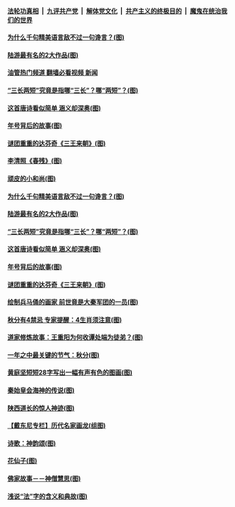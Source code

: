 ####  [法轮功真相](../../../../basic/blob/master/README.md?t=09251001) &nbsp;|&nbsp; [九评共产党](../../../../9ping.md/blob/master/README.md?t=09251001) &nbsp;|&nbsp; [解体党文化](../../../../jtdwh.md/blob/master/README.md?t=09251001)  &nbsp;|&nbsp; [共产主义的终极目的](../../../../gczydzjmd.md/blob/master/README.md?t=09251001) &nbsp;|&nbsp; [魔鬼在统治我们的世界](../../../../mgztzwmdsj.md/blob/master/README.md?t=09251001) 

#### [为什么千句精美语言敌不过一句谗言？(图)](../pages/p7/1017443.md?t=09251001) 

#### [陆游最有名的2大作品(图)](../pages/p7/1016759.md?t=09251001) 

#### [油管热门频道 翻墙必看视频 新闻](http://136.244.67.144:81/youtube.html?09251001)

#### [“三长两短”究竟是指哪“三长”？哪“两短”？(图)](../pages/p7/1017252.md?t=09251001) 

#### [这首唐诗看似简单 涵义却深奥(图)](../pages/p7/1017026.md?t=09251001) 

#### [年号背后的故事(图)](../pages/p7/1016453.md?t=09251001) 

#### [谜团重重的达芬奇《三王来朝》(图)](../pages/p7/1016943.md?t=09251001) 

#### [李清照《春残》(图)](../pages/p7/1017046.md?t=09251001) 

#### [顽皮的小和尚(图)](../pages/p7/1015669.md?t=09251001) 

#### [为什么千句精美语言敌不过一句谗言？(图)](../pages/p7/1017443.md?t=09251001) 

#### [陆游最有名的2大作品(图)](../pages/p7/1016759.md?t=09251001) 

#### [“三长两短”究竟是指哪“三长”？哪“两短”？(图)](../pages/p7/1017252.md?t=09251001) 

#### [这首唐诗看似简单 涵义却深奥(图)](../pages/p7/1017026.md?t=09251001) 

#### [年号背后的故事(图)](../pages/p7/1016453.md?t=09251001) 

#### [谜团重重的达芬奇《三王来朝》(图)](../pages/p7/1016943.md?t=09251001) 

#### [绘制兵马俑的画家 前世竟是大秦军团的一员(图)](../pages/p7/1015593.md?t=09251001) 

#### [秋分有4禁忌 专家提醒：4生肖须注意(图)](../pages/p7/1017280.md?t=09251001) 

#### [道家修炼故事：王重阳为何收谭处端为徒弟？(图)](../pages/p7/1017262.md?t=09251001) 

#### [一年之中最关键的节气：秋分(图)](../pages/p7/1017234.md?t=09251001) 

#### [黄庭坚短短28字写出一幅有声有色的图画(图)](../pages/p7/1017024.md?t=09251001) 

#### [秦始皇会海神的传说(图)](../pages/p7/1017147.md?t=09251001) 

#### [陕西道长的惊人神迹(图)](../pages/p7/1016200.md?t=09251001) 

#### [【戴东尼专栏】历代名家画龙(组图)](../pages/p7/1011260.md?t=09251001) 

#### [诗歌：神韵颂(图)](../pages/p7/1017074.md?t=09251001) 

#### [花仙子(图)](../pages/p7/1015678.md?t=09251001) 

#### [佛家故事－－神僧慧思(图)](../pages/p7/1016988.md?t=09251001) 

#### [浅说“法”字的含义和典故(图)](../pages/p7/1016452.md?t=09251001) 

<img src='http://gfw-breaker.win/goodnews/indexes/p7.md' width='0px' height='0px'/>
